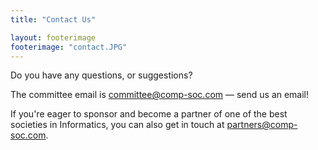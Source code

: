 ```yaml
---
title: "Contact Us"

layout: footerimage
footerimage: "contact.JPG"
---
```


Do you have any questions, or suggestions?

The committee email is <a href="mailto:committee@comp-soc.com">committee@comp-soc.com</a> — send us an email!

If you're eager to sponsor and become a partner of one of the best societies in Informatics, you can also get in touch at <a href="mailto:partners@comp-soc.com">partners@comp-soc.com</a>.